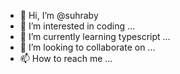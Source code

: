- 👋 Hi, I’m @suhraby
- 👀 I’m interested in coding ...
- 🌱 I’m currently learning typescript ...
- 💞️ I’m looking to collaborate on ...
- 📫 How to reach me ...

<!---
suhraby/suhraby is a ✨ special ✨ repository because its `README.md` (this file) appears on your GitHub profile.
You can click the Preview link to take a look at your changes.
--->

